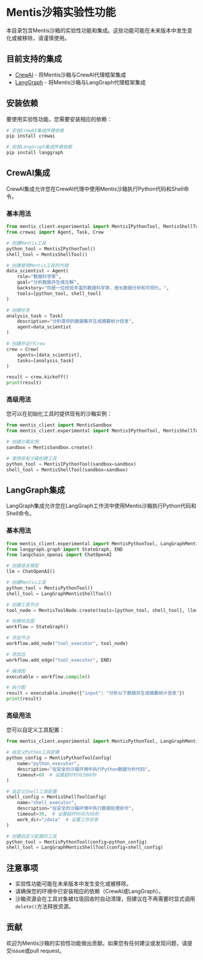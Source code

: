 # Mentis沙箱实验性功能

本目录包含Mentis沙箱的实验性功能和集成。这些功能可能在未来版本中发生变化或被移除，请谨慎使用。

## 目前支持的集成

- [CrewAI](#crewai集成) - 将Mentis沙箱与CrewAI代理框架集成
- [LangGraph](#langgraph集成) - 将Mentis沙箱与LangGraph代理框架集成

## 安装依赖

要使用实验性功能，您需要安装相应的依赖：

```bash
# 安装CrewAI集成所需依赖
pip install crewai

# 安装LangGraph集成所需依赖
pip install langgraph
```

## CrewAI集成

CrewAI集成允许您在CrewAI代理中使用Mentis沙箱执行Python代码和Shell命令。

### 基本用法

```python
from mentis_client.experimental import MentisIPythonTool, MentisShellTool
from crewai import Agent, Task, Crew

# 创建Mentis工具
python_tool = MentisIPythonTool()
shell_tool = MentisShellTool()

# 创建使用Mentis工具的代理
data_scientist = Agent(
    role="数据科学家",
    goal="分析数据并生成见解",
    backstory="你是一位经验丰富的数据科学家，擅长数据分析和可视化。",
    tools=[python_tool, shell_tool]
)

# 创建任务
analysis_task = Task(
    description="分析提供的数据集并生成摘要统计信息",
    agent=data_scientist
)

# 创建并运行Crew
crew = Crew(
    agents=[data_scientist],
    tasks=[analysis_task]
)

result = crew.kickoff()
print(result)
```

### 高级用法

您可以在初始化工具时提供现有的沙箱实例：

```python
from mentis_client import MentisSandbox
from mentis_client.experimental import MentisIPythonTool, MentisShellTool

# 创建沙箱实例
sandbox = MentisSandbox.create()

# 使用现有沙箱创建工具
python_tool = MentisIPythonTool(sandbox=sandbox)
shell_tool = MentisShellTool(sandbox=sandbox)
```

## LangGraph集成

LangGraph集成允许您在LangGraph工作流中使用Mentis沙箱执行Python代码和Shell命令。

### 基本用法

```python
from mentis_client.experimental import MentisPythonTool, LangGraphMentisShellTool, MentisToolNode
from langgraph.graph import StateGraph, END
from langchain_openai import ChatOpenAI

# 创建语言模型
llm = ChatOpenAI()

# 创建Mentis工具
python_tool = MentisPythonTool()
shell_tool = LangGraphMentisShellTool()

# 创建工具节点
tool_node = MentisToolNode.create(tools=[python_tool, shell_tool], llm=llm)

# 创建状态图
workflow = StateGraph()

# 添加节点
workflow.add_node("tool_executor", tool_node)

# 添加边
workflow.add_edge("tool_executor", END)

# 编译图
executable = workflow.compile()

# 执行图
result = executable.invoke({"input": "分析以下数据并生成摘要统计信息"})
print(result)
```

### 高级用法

您可以自定义工具配置：

```python
from mentis_client.experimental import MentisPythonTool, LangGraphMentisShellTool, MentisPythonToolConfig, MentisShellToolConfig

# 自定义Python工具配置
python_config = MentisPythonToolConfig(
    name="python_executor",
    description="在安全的沙箱环境中执行Python数据分析代码",
    timeout=60  # 设置超时时间为60秒
)

# 自定义Shell工具配置
shell_config = MentisShellToolConfig(
    name="shell_executor",
    description="在安全的沙箱环境中执行数据处理命令",
    timeout=30,  # 设置超时时间为30秒
    work_dir="/data"  # 设置工作目录
)

# 创建自定义配置的工具
python_tool = MentisPythonTool(config=python_config)
shell_tool = LangGraphMentisShellTool(config=shell_config)
```

## 注意事项

- 实验性功能可能在未来版本中发生变化或被移除。
- 请确保您的环境中已安装相应的依赖（CrewAI或LangGraph）。
- 沙箱资源会在工具对象被垃圾回收时自动清理，但建议在不再需要时显式调用`delete()`方法释放资源。

## 贡献

欢迎为Mentis沙箱的实验性功能做出贡献。如果您有任何建议或发现问题，请提交issue或pull request。